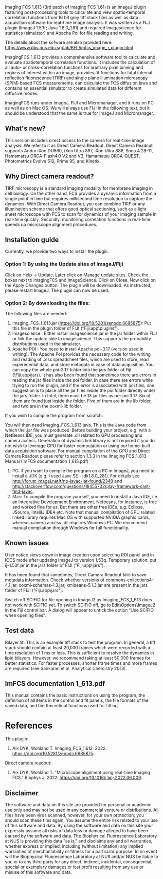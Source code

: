 Imaging FCS 1.613 (3rd patch of Imaging FCS 1.61) is an ImageJ plugin featuring post-processing tools to calculate and view spatio-temporal correlation functions from 16 bit grey tiff stack files as well as data acquisition software for real-time image analysis. It was written as a FIJI plugin (ImageJ 1.53f; Java 1.8.0_281) and required Imagescience for statistics (simulator) and Apache Poi for file reading and writing.

The details about the sofware are also provided here. 
https://www.dbs.nus.edu.sg/lab/BFL/imfcs_image_j_plugin.html

ImagingFCS 1.613 provides a comprehensive software tool to calculate and evaluate spatiotemporal correlation functions. It includes the calculation of all auto- or cross-correlation functions for arbitrary pixel binning and regions of interest within an image, provides fit functions for total internal reflection fluorescence (TIRF) and single plane illumination microscopy (SPIM) based FCS measurements, can calculate the FCS diffusion laws and contains an essential simulator to create simulated data for different diffusive modes.

ImagingFCS runs under ImageJ, FIJI and Micromanager, and it runs on PC as well as on Mac OS. We will always use FIJI in the following text, but it should be understood that the same is true for ImageJ and Micromanager.

## What's new?
This version includes direct access to the camera for real-time image analysis. We refer to it as Direct Camera Readout. Direct Camera Readout supports Andor iXon DU860, iXon Ultra 897, iXon Ultra 888, Sona 4.2B-11, Hamamatsu ORCA-Flash4.0 V2 and V3, Hamamatsu ORCA-QUEST. Photometrics Evolve 512, Prime 95, and Kinetix. 

## Why Direct camera readout?
TIRF microscopy is a standard imaging modality for membrane imaging in cell biology. On the other hand, FCS provides a dynamic information from a single point in time but requires millisecond time resolution to capture the dynamics. With Direct Camera Readout, you can combine TIRF or any illumination scheme that offers good optical sectioning, such as a light sheet microscope with FCS to scan for dynamics of your imaging sample in real-time quickly. Secondly, monitoring correlation functions in real-time speeds up microscope alignment procedures.

## Installation guide
Currently, we provide two ways to install the plugin.
### Option 1: By using the Update sites of ImageJ/Fiji
Click on Help -> Update. Later click on Manage update sites. Check the boxes next to ImagingFCS and ImageScience. Click on Close. Now click on the Apply Changes button. The plugin will be downloaded. As instructed, please restart ImageJ. The plugin can now be used.

### Option 2: By downloading the files:
The following files are needed:
1. Imaging_FCS_1_613.jar (https://doi.org/10.5281/zenodo.6685875): Put this file in the plugin folder of FIJI (“Fiji.app\plugins”).
2. Imagescience : Either install imagescience.jar in the jar folder within FIJI or link the update side to imagescience. This supports the probability distributions used in the simulator.
3. Apache POI : You need to install Apache poi-3.17 (version used in writing). The Apache Poi provides the necessary code for the writing and reading of .xlsx spreadsheet files, which are used to store, read experimental data, and store metadata in case of data acquisition. You can copy the whole poi-3.17 folder into the jars folder of Fiji (\Fiji.app\jars). It has also been found that sometimes there are errors in reading the jar files inside the poi folder. In case there are errors while trying to run the plugin, and if the error is associated with poi files, one suggestion is to place all the jar files inside the poi folder directly under the jars folder. In total, there must be 13 jar files as per poi 3.17. Six of them are found just inside the folder. Five of them are in the lib folder, and two are in the ooxml-lib folder.

If you wish to compile the program from scratch:

You will then need Imaging_FCS_1_613.java. This is the Java code from which the .jar file was produced. Before building your project, e.g. with a NetBeans IDE, you must generate .dll related to GPU processing and camera access. Generation of dynamic link library is not required if you do not wish to leverage GPU for faster computation or using our home-built data acquisition software.
For manual compilation of the GPU and Direct Camera Readout please refer to section 1.3.3 in the Imaging FCS_1_613 Manual (ImFCS documentation 1_613.pdf)
1. PC: If you want to compile the program on a PC in ImageJ, you need to install a JDK (e.g. I used Jave SE - jdk1.8.0_281). For details see http://forum.imagej.net/t/no-javac-jar-found/2340 and http://stackoverflow.com/questions/18455732/play-framework-cant-find-javac.
2. Mac: To compile the program yourself, you need to install a Java IDE, i.e. an Integrative Development Environment. Netbeans, for instance, is free and worked fine for us. But there are other free IDEs, e.g. Eclipse, JSource, IntelliJ IDEA etc. Note that manual compilation of GPU related linked library requires Mac OS with supported NVIDIA graphic cards, whereas camera access .dll requires Windows PC. We recommend manual compilation through Windows for full functionality.

## Known issues
User notice slows down in image creation upon selecting ROI panel and in ICCS mode after updating ImageJ to version 1.53q. Temporary solution: put ij-1.53f.jar in the jars folder of FIJI ("Fiji.app\jars").

It has been found that sometimes, Direct Camera Readout fails to save metadata information. Check whether versions of commons-collections4-4.1.jar, ooxml-schemas-1.3.jar, xmlbeans-5.1.3.jar are present in the jars folder of FIJI ("Fiji.app\jars").

Switch off SCIFIO for file opening in ImageJ2 as Imaging_FCS_1_613 does not work with SCIFIO yet. To switch SCIFIO off, go to Edit\Options\ImageJ2 in the Fiji control bar. A dialog will appear to untick the option “Use SCIFIO when opening files”.

## Test data
Bilayer.tif: This is an example tiff stack to test the program. In general, a tiff stack should contain at least 20,000 frames which were recorded with a time resolution of 1 ms or less. This is sufficient to resolve the dynamics in lipid bilayers. However, we recommend taking at least 50,000 frames for better statistics. For faster processes, shorter frame times and more frames are required (see Sankaran et al. Analytical Chemistry 2013).

## ImFCS documentation 1_613.pdf
This manual contains the basic instructions on using the program, the definition of all items in the control and fit panels, the file formats of the saved data, and the theoretical functions used for fitting.

# References
This plugin:
1. Aik DYK, Wohland T. Imaging_FCS_1.612. 2022. https://doi.org/10.5281/zenodo.6685875.

Direct camera readout:
1. Aik DYK, Wohland T. "Microscope alignment using real-time Imaging FCS." Biophys J. 2022. https://doi.org/10.1016/j.bpj.2022.06.009.

## Disclaimer
The software and data on this site are provided for personal or academic use only and may not be used in any commercial venture or distributions. All files have been virus scanned, however, for your own protection; you should scan these files again. You assume the entire risk related to your use of this software and data. By using the software and data on this site your expressly assume all risks of data loss or damage alleged to have been caused by the software and data. The Biophysical Fluorescence Laboratory at NUS is providing this data "as is," and disclaims any and all warranties, whether express or implied, including (without limitation) any implied warranties of merchantability or fitness for a particular purpose. In no event will the Biophysical Fluorescence Laboratory at NUS and/or NUS be liable to you or to any third party for any direct, indirect, incidental, consequential, special or exemplary damages or lost profit resulting from any use or misuse of this software and data.
